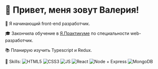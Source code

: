 # 👋 Привет, меня зовут Валерия!

 🌱 Я начинающий front-end разработчик.
 
 🎓 Закончила обучение в [Я.Практикуме](https://praktikum.yandex.ru/web/?utm_source=google&utm_medium=cpc&utm_campaign=Google_Search_DS_Smart&utm_content=%7Badgroupid%7D&utm_term=%7Bkeyword%7D&gclid=EAIaIQobChMIufz4yPqv7wIVgu5RCh2kqgeNEAAYASAAEgL79PD_BwE) по специальности web-разработчик.
 
 📚 Планирую изучить Typescript и Redux.

 🎨 Skills: ![HTML5](https://i.postimg.cc/NLqBWWBm/512px-HTML5-logo-and-wordmark-svg.png) ![CSS3](https://i.postimg.cc/GtmV2Rxv/css3-logo.png) ![JS](https://i.postimg.cc/7LgZ118m/js-logo.jpg) ![React](https://i.postimg.cc/dQyMXsST/1631110818-logo-react-js-1.png) ![Node + Express](https://i.postimg.cc/fL74g5Bg/zojuy79lo3fn3qdt7g6p.jpg) ![MongoDB](https://i.postimg.cc/5tSdsnPK/mongodb.jpg)
